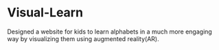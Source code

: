 # Visual-Learn
Designed a website for kids to learn alphabets in a much more engaging way by visualizing them using augmented reality(AR).
